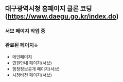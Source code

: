 ## 대구광역시청 홈페이지 클론 코딩 (https://www.daegu.go.kr/index.do)
### 서브 페이지 작업 중
### 완료된 페이지↓
+ 메인페이지
+ 민원안내 페이지(서브)
+ 행정정보공개 페이지(서브)
+ 시정비전 페이지(서브)
